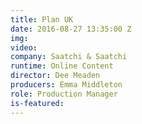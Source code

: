 ```yaml
---
title: Plan UK
date: 2016-08-27 13:35:00 Z
img: 
video: 
company: Saatchi & Saatchi
runtime: Online Content
director: Dee Meaden
producers: Emma Middleton
role: Production Manager
is-featured: 
---
```


